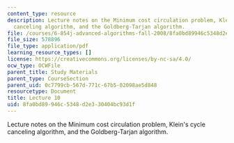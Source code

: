 ```yaml
---
content_type: resource
description: Lecture notes on the Minimum cost circulation problem, Klein's cycle
  canceling algorithm, and the Goldberg-Tarjan algorithm.
file: /courses/6-854j-advanced-algorithms-fall-2008/8fa0bd89946c5348d2e330404bc93d1f_lect10_17.pdf
file_size: 578896
file_type: application/pdf
learning_resource_types: []
license: https://creativecommons.org/licenses/by-nc-sa/4.0/
ocw_type: OCWFile
parent_title: Study Materials
parent_type: CourseSection
parent_uid: 0c7799cb-567d-771c-67b5-02098ae5d848
resourcetype: Document
title: Lecture 10
uid: 8fa0bd89-946c-5348-d2e3-30404bc93d1f
---
```

Lecture notes on the Minimum cost circulation problem, Klein's cycle canceling algorithm, and the Goldberg-Tarjan algorithm.